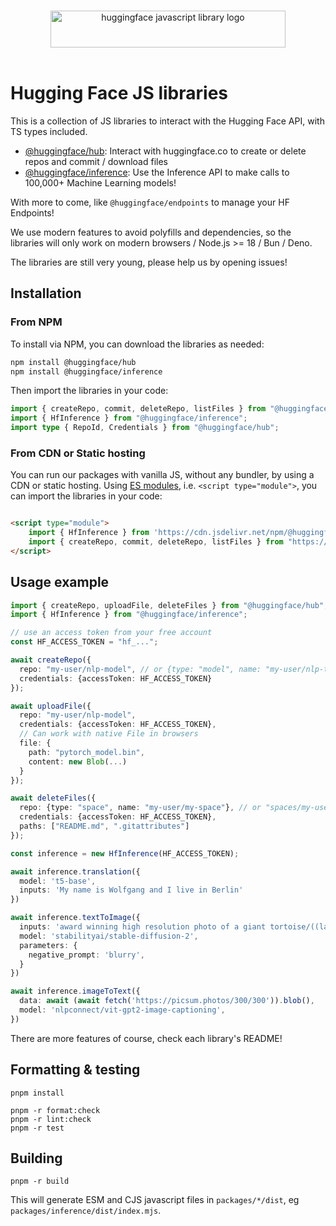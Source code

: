 <p align="center">
  <br/>
  <picture> 
    <source media="(prefers-color-scheme: dark)" srcset="https://huggingface.co/datasets/huggingface/documentation-images/raw/main/huggingfacejs-dark.svg">
    <source media="(prefers-color-scheme: light)" srcset="https://huggingface.co/datasets/huggingface/documentation-images/raw/main/huggingfacejs-light.svg">
    <img alt="huggingface javascript library logo" src="https://huggingface.co/datasets/huggingface/documentation-images/raw/main/huggingfacejs-light.svg" width="376" height="59" style="max-width: 100%;">
  </picture>
  <br/>
  <br/>
</p>

# Hugging Face JS libraries

This is a collection of JS libraries to interact with the Hugging Face API, with TS types included.

- [@huggingface/hub](packages/hub/README.md): Interact with huggingface.co to create or delete repos and commit / download files
- [@huggingface/inference](packages/inference/README.md): Use the Inference API to make calls to 100,000+ Machine Learning models!

With more to come, like `@huggingface/endpoints` to manage your HF Endpoints!

We use modern features to avoid polyfills and dependencies, so the libraries will only work on modern browsers / Node.js >= 18 / Bun / Deno. 

The libraries are still very young, please help us by opening issues!

## Installation

### From NPM

To install via NPM, you can download the libraries as needed:

```bash
npm install @huggingface/hub
npm install @huggingface/inference
```

Then import the libraries in your code:

```ts
import { createRepo, commit, deleteRepo, listFiles } from "@huggingface/hub";
import { HfInference } from "@huggingface/inference";
import type { RepoId, Credentials } from "@huggingface/hub";
```

### From CDN or Static hosting

You can run our packages with vanilla JS, without any bundler, by using a CDN or static hosting. Using [ES modules](https://hacks.mozilla.org/2018/03/es-modules-a-cartoon-deep-dive/), i.e. `<script type="module">`, you can import the libraries in your code:

```html

<script type="module">
    import { HfInference } from 'https://cdn.jsdelivr.net/npm/@huggingface/inference@1.7.1/+esm';
    import { createRepo, commit, deleteRepo, listFiles } from "https://cdn.jsdelivr.net/npm/@huggingface/hub@0.5.0/+esm";
</script>
```

## Usage example

```ts
import { createRepo, uploadFile, deleteFiles } from "@huggingface/hub";
import { HfInference } from "@huggingface/inference";

// use an access token from your free account
const HF_ACCESS_TOKEN = "hf_...";

await createRepo({
  repo: "my-user/nlp-model", // or {type: "model", name: "my-user/nlp-test"},
  credentials: {accessToken: HF_ACCESS_TOKEN}
});

await uploadFile({
  repo: "my-user/nlp-model",
  credentials: {accessToken: HF_ACCESS_TOKEN},
  // Can work with native File in browsers
  file: {
    path: "pytorch_model.bin",
    content: new Blob(...) 
  }
});

await deleteFiles({
  repo: {type: "space", name: "my-user/my-space"}, // or "spaces/my-user/my-space"
  credentials: {accessToken: HF_ACCESS_TOKEN},
  paths: ["README.md", ".gitattributes"]
});

const inference = new HfInference(HF_ACCESS_TOKEN);

await inference.translation({
  model: 't5-base',
  inputs: 'My name is Wolfgang and I live in Berlin'
})

await inference.textToImage({
  inputs: 'award winning high resolution photo of a giant tortoise/((ladybird)) hybrid, [trending on artstation]',
  model: 'stabilityai/stable-diffusion-2',
  parameters: {
    negative_prompt: 'blurry',
  }
})

await inference.imageToText({
  data: await (await fetch('https://picsum.photos/300/300')).blob(),
  model: 'nlpconnect/vit-gpt2-image-captioning',  
})
```

There are more features of course, check each library's README!

## Formatting & testing

```console
pnpm install

pnpm -r format:check
pnpm -r lint:check
pnpm -r test
```

## Building

```
pnpm -r build
```

This will generate ESM and CJS javascript files in `packages/*/dist`, eg `packages/inference/dist/index.mjs`.
